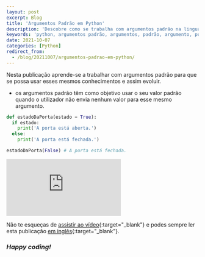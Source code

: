 ```yaml
---
layout: post
excerpt: Blog
title: 'Argumentos Padrão em Python'
description: 'Descobre como se trabalha com argumentos padrão na linguagem de programação Python. Obtém respostas às tuas dúvidas com a teoria e os exemplos apresentados.'
keywords: 'python, argumentos padrão, argumentos, padrão, argumento, publicação'
date: 2021-10-07
categories: [Python]
redirect_from:
  - /blog/20211007/argumentos-padrao-em-python/
---
```


Nesta publicação aprende-se a trabalhar com argumentos padrão para que se possa usar esses mesmos conhecimentos e assim evoluir.

- os argumentos padrão têm como objetivo usar o seu valor padrão quando o utilizador não envia nenhum valor para esse mesmo argumento.

```python
def estadoDaPorta(estado = True):
  if estado:
    print('A porta está aberta.')
  else:
    print('A porta está fechada.')

estadoDaPorta(False) # A porta está fechada.
```

<div class="video-container">
  <iframe src="https://www.youtube.com/embed/dWk0XVIto3w" frameborder="0" allowfullscreen></iframe>
</div>

Não te esqueças de [assistir ao vídeo](https://youtu.be/dWk0XVIto3w){:target="\_blank"} e podes sempre ler esta publicação [em inglês](https://nelsonsilvadev.com/blog/default-arguments-in-python/){:target="\_blank"}.

### _Happy coding!_
